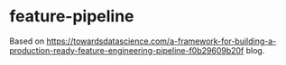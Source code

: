 # feature-pipeline

Based on https://towardsdatascience.com/a-framework-for-building-a-production-ready-feature-engineering-pipeline-f0b29609b20f blog.
